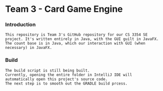 # Team 3 - Card Game Engine
### Introduction
    This repository is Team 3's GitHub repository for our CS 3354 SE project. It's written entirely in Java, with the GUI guilt in JavaFX. 
    The count base is in Java, which our interaction with GUI (when necessary) in JavaFX.
### Build
    The build script is still being built. 
    Currently, opening the entire folder in IntelliJ IDE will automatically open this project's source code. 
    The next step is to smooth out the GRADLE build prcess.